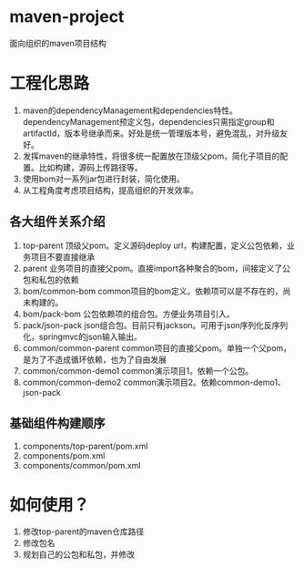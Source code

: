 # maven-project
面向组织的maven项目结构

工程化思路
====
1. maven的dependencyManagement和dependencies特性。dependencyManagement预定义包，dependencies只需指定group和artifactId，版本号继承而来。好处是统一管理版本号，避免混乱，对升级友好。
2. 发挥maven的继承特性，将很多统一配置放在顶级父pom，简化子项目的配置。比如构建，源码上传路径等。
3. 使用bom对一系列jar包进行封装，简化使用。
4. 从工程角度考虑项目结构，提高组织的开发效率。

## 各大组件关系介绍
1. top-parent 顶级父pom。定义源码deploy url，构建配置，定义公包依赖，业务项目不要直接继承
2. parent 业务项目的直接父pom。直接import各种聚合的bom，间接定义了公包和私包的依赖
3. bom/common-bom common项目的bom定义。依赖项可以是不存在的，尚未构建的。
4. bom/pack-bom 公包依赖项的组合包。方便业务项目引入。
5. pack/json-pack json组合包。目前只有jackson。可用于json序列化反序列化，springmvc的json输入输出。
6. common/common-parent common项目的直接父pom。单独一个父pom，是为了不造成循环依赖，也为了自由发展
7. common/common-demo1 common演示项目1。依赖一个公包。
8. common/common-demo2 common演示项目2。依赖common-demo1、json-pack

## 基础组件构建顺序
1. components/top-parent/pom.xml
2. components/pom.xml
3. components/common/pom.xml

如何使用？
====
1. 修改top-parent的maven仓库路径
2. 修改包名
3. 规划自己的公包和私包，并修改

